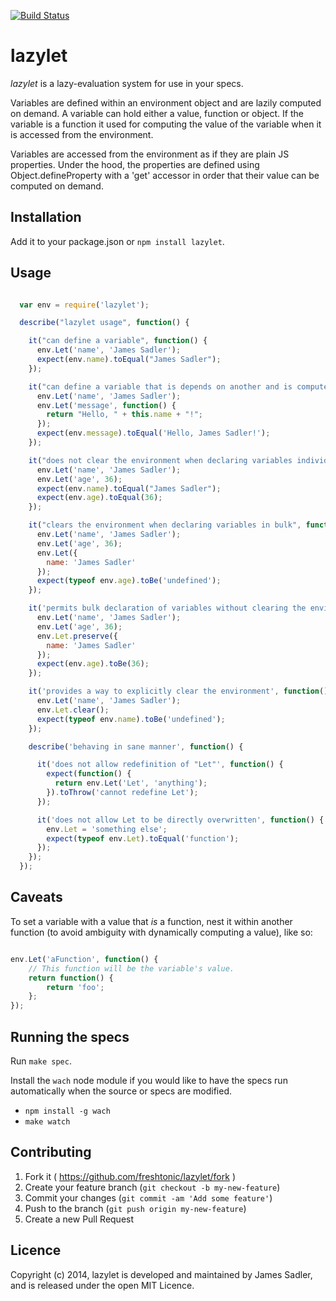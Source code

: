 
[![Build
Status](https://travis-ci.org/freshtonic/lazylet.svg?token=f5a853d113c43cdedc317d637e9b22e7daedce01&branch=master)](https://travis-ci.org/freshtonic/lazylet.git)

# lazylet

*lazylet* is a lazy-evaluation system for use in your specs.

Variables are defined within an environment object and are lazily computed on
demand. A variable can hold either a value, function or object. If the variable
is a function it used for computing the value of the variable when it is
accessed from the environment.

Variables are accessed from the environment as if they are plain JS properties.
Under the hood, the properties are defined using Object.defineProperty with
a 'get' accessor in order that their value can be computed on demand.

## Installation

Add it to your package.json or `npm install lazylet`.

## Usage

```javascript

  var env = require('lazylet');

  describe("lazylet usage", function() {

    it("can define a variable", function() {
      env.Let('name', 'James Sadler');
      expect(env.name).toEqual("James Sadler");
    });

    it("can define a variable that is depends on another and is computed on demand", function() {
      env.Let('name', 'James Sadler');
      env.Let('message', function() {
        return "Hello, " + this.name + "!";
      });
      expect(env.message).toEqual('Hello, James Sadler!');
    });

    it("does not clear the environment when declaring variables individually", function() {
      env.Let('name', 'James Sadler');
      env.Let('age', 36);
      expect(env.name).toEqual("James Sadler");
      expect(env.age).toEqual(36);
    });

    it("clears the environment when declaring variables in bulk", function() {
      env.Let('name', 'James Sadler');
      env.Let('age', 36);
      env.Let({
        name: 'James Sadler'
      });
      expect(typeof env.age).toBe('undefined');
    });

    it('permits bulk declaration of variables without clearing the environment', function() {
      env.Let('name', 'James Sadler');
      env.Let('age', 36);
      env.Let.preserve({
        name: 'James Sadler'
      });
      expect(env.age).toBe(36);
    });

    it('provides a way to explicitly clear the environment', function() {
      env.Let('name', 'James Sadler');
      env.Let.clear();
      expect(typeof env.name).toBe('undefined');
    });

    describe('behaving in sane manner', function() {

      it('does not allow redefinition of "Let"', function() {
        expect(function() {
          return env.Let('Let', 'anything');
        }).toThrow('cannot redefine Let');
      });

      it('does not allow Let to be directly overwritten', function() {
        env.Let = 'something else';
        expect(typeof env.Let).toEqual('function');
      });
    });
  });

```

## Caveats

To set a variable with a value that *is* a function, nest it within
another function (to avoid ambiguity with dynamically computing a value), like so:

```javascript

env.Let('aFunction', function() {
    // This function will be the variable's value.
    return function() {
        return 'foo';
    };
});

```

## Running the specs

Run `make spec`.

Install the `wach` node module if you would like to have the specs run
automatically when the source or specs are modified.

- `npm install -g wach`
- `make watch`

## Contributing

1. Fork it ( https://github.com/freshtonic/lazylet/fork )
2. Create your feature branch (`git checkout -b my-new-feature`)
3. Commit your changes (`git commit -am 'Add some feature'`)
4. Push to the branch (`git push origin my-new-feature`)
5. Create a new Pull Request

## Licence

Copyright (c) 2014, lazylet is developed and maintained by James Sadler, and is
released under the open MIT Licence.

